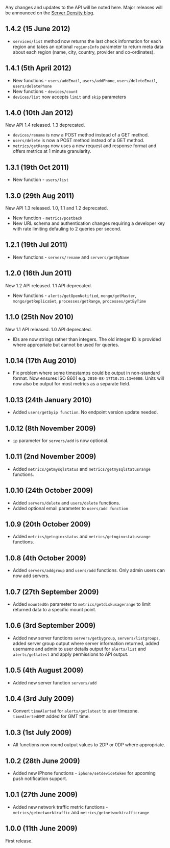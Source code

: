 Any changes and updates to the API will be noted here. Major releases will be announced on the [Server Density blog](http://blog.serverdensity.com).

1.4.2 (15 June 2012)
---
* `services/list` method now returns the last check information for each region and takes an optional `regionsInfo` parameter to return meta data about each region (name, city, country, provider and co-ordinates).

1.4.1 (5th April 2012)
---
* New functions - `users/addEmail`, `users/addPhone`, `users/deleteEmail`, `users/deletePhone`
* New functions - `devices/count`
* `devices/list` now accepts `limit` and `skip` parameters

1.4.0 (10th Jan 2012)
---
New API 1.4 released. 1.3 deprecated.

* `devices/rename` is now a POST method instead of a GET method.
* `users/delete` is now a POST method instead of a GET method.
* `metrics/getRange` now uses a new request and response format and offers metrics at 1 minute granularity.

1.3.1 (19th Oct 2011)
---
* New function - `users/list`

1.3.0 (29th Aug 2011)
---
New API 1.3 released. 1.0, 1.1 and 1.2 deprecated.

* New function - `metrics/postback`
* New URL schema and authentication changes requiring a developer key with rate limiting defauling to 2 queries per second.

1.2.1 (19th Jul 2011)
---
* New functions - `servers/rename` and `servers/getByName`

1.2.0 (16th Jun 2011)
---
New 1.2 API released. 1.1 API deprecated.

* New functions - `alerts/getOpenNotified`, `mongo/getMaster`, `mongo/getReplicaSet`, `processes/getRange`, `processes/getByTime`

1.1.0 (25th Nov 2010)
---
New 1.1 API released. 1.0 API deprecated.

* IDs are now strings rather than integers. The old integer ID is provided where appropriate but cannot be used for queries.

1.0.14 (17th Aug 2010)
---
* Fix problem where some timestamps could be output in non-standard format. Now ensures ISO 8601 e.g. `2010-08-17T10:21:13+0000`. Units will now also be output for most metrics as a separate field. 

1.0.13 (24th January 2010)
---
* Added `users/getbyip function`. No endpoint version update needed.

1.0.12 (8th November 2009)
---
* `ip` parameter for `servers/add` is now optional.

1.0.11 (2nd November 2009)
---
* Added `metrics/getmysqlstatus` and `metrics/getmysqlstatusrange` functions.

1.0.10 (24th October 2009)
---
* Added `servers/delete` and `users/delete` functions. 
* Added optional email parameter to `users/add function`

1.0.9 (20th October 2009)
---
* Added `metrics/getnginxstatus` and `metrics/getnginxstatusrange` functions.

1.0.8 (4th October 2009)
---
* Added `servers/addgroup` and `users/add` functions. Only admin users can now add servers. 

1.0.7 (27th September 2009)
---
* Added `mountedOn` parameter to `metrics/getdiskusagerange` to limit returned data to a specific mount point. 

1.0.6 (3rd September 2009)
---
* Added new server functions `servers/getbygroup`, `servers/listgroups`, added server group output where server information returned, added username and admin to user details output for `alerts/list` and `alerts/getlatest` and apply permissions to API output.

1.0.5 (4th August 2009)
---
* Added new server function `servers/add`

1.0.4 (3rd July 2009)
---
* Convert `timeAlerted` for `alerts/getlatest` to user timezone. `timeAlertedGMT` added for GMT time.

1.0.3 (1st July 2009)
---
* All functions now round output values to 2DP or 0DP where appropriate.

1.0.2 (28th June 2009)
---
* Added new iPhone functions - `iphone/setdevicetoken` for upcoming push notification support.

1.0.1 (27th June 2009)
---
* Added new network traffic metric functions - `metrics/getnetworktraffic` and `metrics/getnetworktrafficrange`

1.0.0 (11th June 2009)
---
First release.